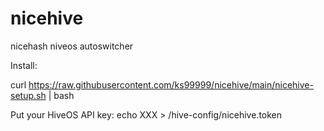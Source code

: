 # nicehive
nicehash niveos autoswitcher

Install:

curl https://raw.githubusercontent.com/ks99999/nicehive/main/nicehive-setup.sh | bash

Put your HiveOS API key:
echo XXX > /hive-config/nicehive.token
